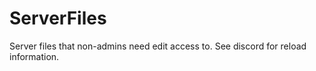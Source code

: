 # ServerFiles
Server files that non-admins need edit access to. See discord for reload information.
